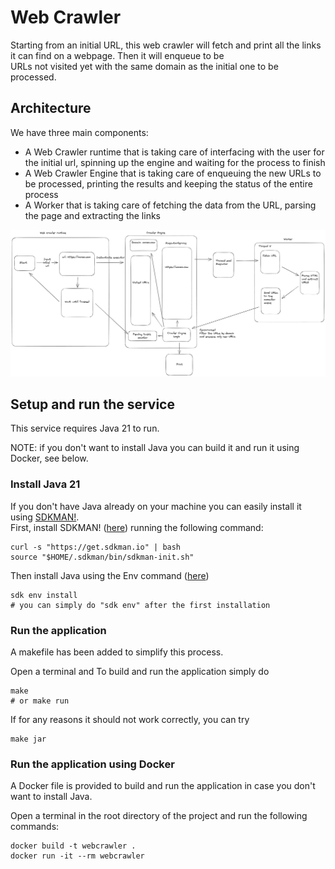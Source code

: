 # Web Crawler

Starting from an initial URL, this web crawler will fetch and print 
all the links it can find on a webpage. Then it will enqueue to be  
URLs not visited yet with the same domain as the initial one to be 
processed.

## Architecture

We have three main components:
 - A Web Crawler runtime that is taking care of interfacing with the user for the initial url, spinning up the engine and waiting for the process to finish
 - A Web Crawler Engine that is taking care of enqueuing the new URLs to be processed, printing the results and keeping the status of the entire process
 - A Worker that is taking care of fetching the data from the URL, parsing the page and extracting the links

![Web Crawler Architecture](./docs/webcrawler-arch.png)

## Setup and run the service
This service requires Java 21 to run.

NOTE: if you don't want to install Java you can build it and run it using Docker, see below.

### Install Java 21
If you don't have Java already on your machine you can easily install it using [SDKMAN!](https://sdkman.io/). \
First, install SDKMAN! ([here](https://sdkman.io/install)) running the following command:
```shell
curl -s "https://get.sdkman.io" | bash
source "$HOME/.sdkman/bin/sdkman-init.sh"
```
Then install Java using the Env command ([here](https://sdkman.io/usage))
```shell
sdk env install
# you can simply do "sdk env" after the first installation
```

### Run the application
A makefile has been added to simplify this process.

Open a terminal and 
To build and run the application simply do
```shell
make
# or make run
```
If for any reasons it should not work correctly, you can try
```shell
make jar
```

### Run the application using Docker
A Docker file is provided to build and run the application in case you don't want to install Java.

Open a terminal in the root directory of the project and run the following commands:
```shell
docker build -t webcrawler .
docker run -it --rm webcrawler
```